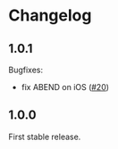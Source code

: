 # Changelog

## 1.0.1

Bugfixes:

  - fix ABEND on iOS ([#20](https://github.com/ukatama/dice3d/issues/20))

## 1.0.0

First stable release.